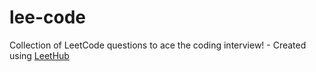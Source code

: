 # lee-code
Collection of LeetCode questions to ace the coding interview! - Created using [LeetHub](https://github.com/QasimWani/LeetHub)
